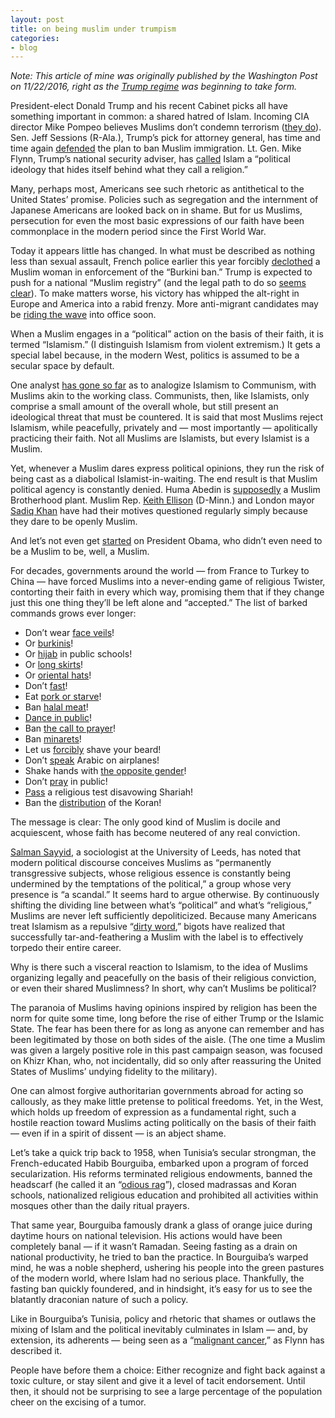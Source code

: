 ```yaml
---
layout: post
title: on being muslim under trumpism
categories:
- blog
---
```

*Note: This article of mine was originally published by the Washington Post on 11/22/2016, right as the [Trump regime](https://www.theguardian.com/commentisfree/2017/jul/03/donald-trump-administration-regime) was beginning to take form.*

President-elect Donald Trump and his recent Cabinet picks all have something important in common: a shared hatred of Islam. Incoming CIA director Mike Pompeo believes Muslims don’t condemn terrorism ([they do](http://muslimscondemningthings.tumblr.com/)). Sen. Jeff Sessions (R-Ala.), Trump’s pick for attorney general, has time and time again [defended](http://www.rightwingwatch.org/post/sessions-defends-trump-on-muslim-ban-says-its-appropriate-to-begin-to-discuss-this/) the plan to ban Muslim immigration. Lt. Gen. Mike Flynn, Trump’s national security adviser, has [called](https://twitter.com/zaidbenjamin/status/799696968071016448) Islam a “political ideology that hides itself behind what they call a religion.”

Many, perhaps most, Americans see such rhetoric as antithetical to the United States’ promise. Policies such as segregation and the internment of Japanese Americans are looked back on in shame. But for us Muslims, persecution for even the most basic expressions of our faith have been commonplace in the modern period since the First World War.

Today it appears little has changed. In what must be described as nothing less than sexual assault, French police earlier this year forcibly [declothed](https://www.theguardian.com/world/2016/aug/24/french-police-make-woman-remove-burkini-on-nice-beach) a Muslim woman in enforcement of the “Burkini ban.” Trump is expected to push for a national “Muslim registry” (and the legal path to do so [seems clear](http://www.politico.com/story/2016/11/donald-trump-muslim-registry-constitution-231527)). To make matters worse, his victory has whipped the alt-right in Europe and America into a rabid frenzy. More anti-migrant candidates may be [riding the wave](http://www.independent.co.uk/news/world/europe/marine-le-pen-poll-election-odds-latest-french-presidential-lead-sarkozy-a7428126.html) into office soon.

When a Muslim engages in a “political” action on the basis of their faith, it is termed “Islamism.” (I distinguish Islamism from violent extremism.) It gets a special label because, in the modern West, politics is assumed to be a secular space by default.

One analyst [has gone so far](https://www.youtube.com/watch?v=tyHqsU145d0) as to analogize Islamism to Communism, with Muslims akin to the working class. Communists, then, like Islamists, only comprise a small amount of the overall whole, but still present an ideological threat that must be countered. It is said that most Muslims reject Islamism, while peacefully, privately and — most importantly — apolitically practicing their faith. Not all Muslims are Islamists, but every Islamist is a Muslim.

Yet, whenever a Muslim dares express political opinions, they run the risk of being cast as a diabolical Islamist-in-waiting. The end result is that Muslim political agency is constantly denied. Huma Abedin is [supposedly](http://thehill.com/blogs/pundits-blog/presidential-campaign/292310-huma-abedins-ties-to-the-muslim-brotherhood) a Muslim Brotherhood plant. Muslim Rep. [Keith Ellison](https://thinkprogress.org/sean-hannity-launches-islamophobic-attack-against-keith-ellison-9984177cf73#.newi3crme) (D-Minn.) and London mayor [Sadiq Khan](http://www.independent.co.uk/news/uk/politics/david-cameron-attacked-for-joining-islamophobic-campaign-against-sadiq-khan-a6992691.html) have had their motives questioned regularly simply because they dare to be openly Muslim.

And let’s not even get [started](http://www.bloomberg.com/politics/articles/2015-09-20/flashback-colin-powell-weighs-in-on-the-idea-of-a-muslim-u-s-president) on President Obama, who didn’t even need to be a Muslim to be, well, a Muslim.

For decades, governments around the world — from France to Turkey to China — have forced Muslims into a never-ending game of religious Twister, contorting their faith in every which way, promising them that if they change just this one thing they’ll be left alone and “accepted.” The list of barked commands grows ever longer:

- Don’t wear [face veils](https://www.theguardian.com/world/2014/jul/01/france-burqa-ban-upheld-human-rights-court)!
- Or [burkinis](http://www.vox.com/2016/8/25/12623296/france-burkini-ban-explained)!
- Or [hijab](https://www.theguardian.com/world/2014/oct/03/france-muslim-women-home-working) in public schools!
- Or [long skirts](https://www.theguardian.com/world/2014/oct/03/france-muslim-women-home-working)!
- Or [oriental hats](https://lareviewofbooks.org/article/turkeys-glorious-hat-revolution/)!
- Don’t [fast](http://www.independent.co.uk/news/world/asia/ramadan-2016-china-bans-civil-servants-and-students-from-fasting-in-mainly-muslim-region-a7068481.html)!
- Eat [pork or starve](https://www.theguardian.com/world/2015/oct/13/pork-school-dinners-france-secularism-children-religious-intolerance)!
- Ban [halal meat](http://www.independent.co.uk/news/world/europe/denmark-bans-halal-and-kosher-slaughter-as-minister-says-animal-rights-come-before-religion-9135580.html)!
- [Dance in public](http://www.worldbulletin.net/muslims-in-china/154674/china-forces-imams-to-dance-in-street)!
- Ban [the call to prayer](http://www.latimes.com/opinion/editorials/la-ed-israel-muezzin-settlements-20161117-story.html)!
- Ban [minarets](http://www.nytimes.com/2009/11/30/world/europe/30swiss.html)!
- Let us [forcibly](http://www.aljazeera.com/news/2016/01/tajikistan-shaves-13000-men-beards-radicalism-160120133352747.html) shave your beard!
- Don’t [speak](http://www.npr.org/2016/04/20/475015239/flying-while-muslim-profiling-fears-after-arabic-speaker-removed-from-plane) Arabic on airplanes!
- Shake hands with [the opposite gender](http://www.bbc.com/news/world-europe-36382596)!
- Don’t [pray](http://www.telegraph.co.uk/news/worldnews/europe/france/8766169/Praying-in-Paris-streets-outlawed.html) in public!
- [Pass](https://twitter.com/imraansiddiqi/status/800783274742161408) a religious test disavowing Shariah!
- Ban the [distribution](https://t.co/kyNLdsjWZw) of the Koran!

The message is clear: The only good kind of Muslim is docile and acquiescent, whose faith has become neutered of any real conviction.

[Salman Sayyid](https://global.oup.com/academic/product/recalling-the-caliphate-9781849040037?cc=us&lang=en&), a sociologist at the University of Leeds, has noted that modern political discourse conceives Muslims as “permanently transgressive subjects, whose religious essence is constantly being undermined by the temptations of the political,” a group whose very presence is “a scandal.” It seems hard to argue otherwise. By continuously shifting the dividing line between what’s “political” and what’s “religious,” Muslims are never left sufficiently depoliticized. Because many Americans treat Islamism as a repulsive “[dirty word](https://www.brookings.edu/research/rethinking-language-islamism-as-a-dirty-word/),” bigots have realized that successfully tar-and-feathering a Muslim with the label is to effectively torpedo their entire career.

Why is there such a visceral reaction to Islamism, to the idea of Muslims organizing legally and peacefully on the basis of their religious conviction, or even their shared Muslimness? In short, why can’t Muslims be political?

The paranoia of Muslims having opinions inspired by religion has been the norm for quite some time, long before the rise of either Trump or the Islamic State. The fear has been there for as long as anyone can remember and has been legitimated by those on both sides of the aisle. (The one time a Muslim was given a largely positive role in this past campaign season, was focused on Khizr Khan, who, not incidentally, did so only after reassuring the United States of Muslims’ undying fidelity to the military).

One can almost forgive authoritarian governments abroad for acting so callously, as they make little pretense to political freedoms. Yet, in the West, which holds up freedom of expression as a fundamental right, such a hostile reaction toward Muslims acting politically on the basis of their faith — even if in a spirit of dissent — is an abject shame.

Let’s take a quick trip back to 1958, when Tunisia’s secular strongman, the French-educated Habib Bourguiba, embarked upon a program of forced secularization. His reforms terminated religious endowments, banned the headscarf (he called it an “[odious rag](http://m.thenational.ae/news/world/africa/headscarf-torn-between-faith-and-politics)”), closed madrassas and Koran schools, nationalized religious education and prohibited all activities within mosques other than the daily ritual prayers.

That same year, Bourguiba famously drank a glass of orange juice during daytime hours on national television. His actions would have been completely banal — if it wasn’t Ramadan. Seeing fasting as a drain on national productivity, he tried to ban the practice. In Bourguiba’s warped mind, he was a noble shepherd, ushering his people into the green pastures of the modern world, where Islam had no serious place. Thankfully, the fasting ban quickly foundered, and in hindsight, it’s easy for us to see the blatantly draconian nature of such a policy.

Like in Bourguiba’s Tunisia, policy and rhetoric that shames or outlaws the mixing of Islam and the political inevitably culminates in Islam — and, by extension, its adherents — being seen as a “[malignant cancer](http://qz.com/841197/islam-is-a-malignant-cancer-the-hateful-rhetoric-of-michael-flynn-trumps-new-national-security-adviser/),” as Flynn has described it.

People have before them a choice: Either recognize and fight back against a toxic culture, or stay silent and give it a level of tacit endorsement. Until then, it should not be surprising to see a large percentage of the population cheer on the excising of a tumor.
